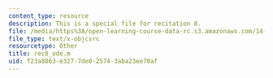 ```yaml
---
content_type: resource
description: This is a special file for recitation 8.
file: /media/https%3A/open-learning-course-data-rc.s3.amazonaws.com/14-471-public-economics-i-fall-2012/f23a8863e3277de025743aba23ee70af_rec8_ode.m
file_type: text/x-objcsrc
resourcetype: Other
title: rec8_ode.m
uid: f23a8863-e327-7de0-2574-3aba23ee70af
---
```

